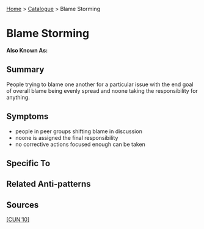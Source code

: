 [Home](../README.md) > [Catalogue](../Antipatterns_catalogue.md) > Blame Storming
# Blame Storming
**Also Known As:**
## Summary
People trying to blame one another for a particular issue with the end goal of overall blame being evenly spread and noone taking the responsibility for anything.
## Symptoms
 - people in peer groups shifting blame in discussion
 - noone is assigned the final responsibility
 - no corrective actions focused enough can be taken
## Specific To

## Related Anti-patterns

## Sources
[[CUN'10]](../References.md)
